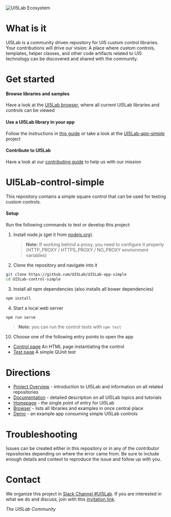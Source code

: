 ![UI5Lab Ecosystem](https://github.com/UI5Lab/UI5Lab-central/blob/master/docs/media/UI5LabLogoPhoenix.png)

# What is it

UI5Lab is a community driven repository for UI5 custom control libraries. Your contributions will drive our vision: A place where custom controls, templates, helper classes, and other code artifacts related to UI5 technology can be discovered and shared with the community.

# Get started

#### Browse libraries and samples
Have a look at the [UI5Lab browser](https://ui5lab.io/browser), where all current UI5Lab libraries and controls can be viewed

#### Use a UI5Lab library in your app
Follow the instructions in [this guide](https://ui5lab.github.io/UI5Lab-docs/#/how_to/consume_library) or take a look at the [UI5Lab-app-simple](https://github.com/UI5Lab/UI5Lab-app-simple) project

#### Contribute to UI5Lab
Have a look at our [contributing guide](https://ui5lab.github.io/UI5Lab-docs/#/how_to/contribute_custom_control_library) to help us with our mission

# UI5Lab-control-simple

This repository contains a simple square control that can be used for testing custom controls.

#### Setup

Run the following commands to test or develop this project:

1. Install node.js (get it from [nodejs.org](http://nodejs.org/)).

	> **Note:** If working behind a proxy, you need to configure it properly (HTTP_PROXY / HTTPS_PROXY / NO_PROXY environment variables)

2. Clone the repository and navigate into it
```bash
git clone https://github.com/UI5Lab/UI5Lab-app-simple
cd UI5Lab-control-simple
```

3. Install all npm dependencies (also installs all bower dependencies)
```bash
npm install
```

4. Start a local web server

```bash
npm run serve
```

> **Note:** you can run the control tests with ```npm test```

10. Choose one of the following entry points to open the app

 * [Control page](src/ui5lab/control/index.html) An HTML page instantiating the control
 * [Test page](test/ui5lab/control/Square.qunit.html) A simple QUnit test

# Directions

* [Project Overview](https://ui5lab.github.io/UI5Lab-docs/#/general/overview) - introduction to UI5Lab and information on all related repositories
* [Documentation](https://ui5lab.github.io/UI5Lab-docs/#/) - detailed description on all UI5Lab topics and tutorials
* [Homepage](https://ui5lab.io) - the single point of entry for UI5Lab
* [Browser](https://ui5lab.io/browser) - lists all libraries and examples in once central place
* [Demo](https://ui5lab.github.io/UI5Lab-app-simple/index.html) - an example app consuming simple UI5Lab controls

# Troubleshooting
Issues can be created either in this repository or in any of the contributor repositories depending on where the error came from.
Be sure to include enough details and context to reproduce the issue and follow up with you.

# Contact
We organize this project in [Slack Channel #UI5Lab](https://openui5.slack.com/messages/UI5lab).
If you are interested in what we do and discuss, join with this [invitation link](http://slackui5invite.herokuapp.com/).

*The UI5Lab Community*
